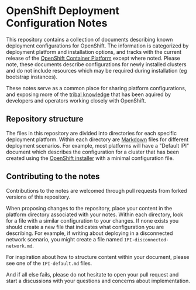 # OpenShift Deployment Configuration Notes

This repository contains a collection of documents describing known deployment configurations
for OpenShift. The information is categorized by deployment platform and installation options,
and tracks with the current release of the [OpenShift Container Platform](https://docs.openshift.com/container-platform/latest)
except where noted. Please note, these documents describe configurations for newly installed clusters
and do not include resources which may be required during installation (eg bootstrap instances).

These notes serve as a common place for sharing platform configurations, and exposing more of the
[tribal knowledge](https://en.wikipedia.org/wiki/Tribal_knowledge) that has been aquired by
developers and operators working closely with OpenShift.

## Repository structure

The files in this repository are divided into directories for each specific deployment platform.
Within each directory are [Markdown](https://www.markdownguide.org/) files for different deployment
scenarios. For example, most platforms will have a "Default IPI" document which describes the configuration
for a cluster that has been created using the [OpenShift installer](https://github.com/openshift/installer)
with a minimal configuration file.

## Contributing to the notes

Contributions to the notes are welcomed through pull requests from forked versions of this repository.

When proposing changes to the repository, place your content in the platform directory associated with your notes.
Within each directory, look for a file with a similar configuration to your changes. If none exists you
should create a new file that indicates what configuration you are describing. For example, if writing about
deploying in a disconnected network scenario, you might create a file named `IPI-disconnected-network.md`.

For inspiration about how to structure content within your document, please see one of the `IPI-default.md`
files.

And if all else fails, please do not hesitate to open your pull request and start a discussions with your
questions and concerns about implementation.
